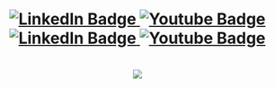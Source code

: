 
<h1 align="center">
  <a href="https://www.linkedin.com/in/sjapanwala/">
    <img src="https://img.shields.io/badge/LinkedIn-blue?style=for-the-badge&logo=linkedin&logoColor=white" alt="LinkedIn Badge"/>
  </a>
  <a href="https://www.youtube.com/channel/UCGvYUm2cYV24cmVShOzAj2A">
    <img src="https://img.shields.io/badge/YouTube-red?style=for-the-badge&logo=youtube&logoColor=white" alt="Youtube Badge"/>
  </a>
  <a href="https://discord.gg/ARMCCCMZpU">
     <img src="https://img.shields.io/badge/.saaimm-purple?style=for-the-badge&logo=discord&logoColor=white" alt="LinkedIn Badge"/>
  </a>
   <a href="https://www.instagram.com/saaimm_/">
    <img src="https://img.shields.io/badge/Instagram-pink?style=for-the-badge&logo=instagram&logoColor=white" alt="Youtube Badge"/>
  </a>
</h1>
<h1 align="center">
<a>
  <img src="https://github-readme-stats.vercel.app/api/top-langs/?username=sjapanwala&layout=donut"
</a>
</h1>
